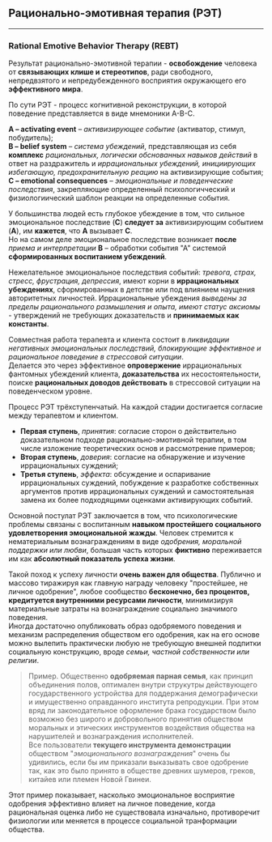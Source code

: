 ## Рационально-эмотивная терапия (РЭТ)
---
### Rational Emotive Behavior Therapy (REBT)

Результат рационально-эмотивной терапии - **освобождение** человека от **связывающих клише и стереотипов**, ради свободного, непредвзятого и непредубежденного восприятия окружающего его **эффективного мира**. 

По сути РЭТ - процесс когнитивной реконструкции, в которой поведение представляется в виде мнемоники A-B-C.

**А – activating event** – _активизирующее событие_ (активатор, стимул, побудитель);  
**В – belief system** – _система убеждений_, представляющая из себя **комплекс** _рациональных, логически обснованных навыков действий_ в ответ на раздражитель и _иррациональных убеждений, инициирующих избегающую, предохранительную реацию_ на активизирующие события;  
**С – emotional consequences** – _эмоциональные и поведенческие последствия_, закрепляющие определенный психологичческий и физиологиический шаблон реакции на определенные события. 

У большинства людей есть глубокое убеждение в том, что сильное эмоциональное последствие (**С**) **следует за** активизирующим событием (**А**), им **кажется**, что **А** вызывает **С**.  
Но на самом деле эмоциональное последствие возникает **после** _приема и интерпретации_ **В** – обработки события "А" системой **сформированных воспитанием убеждений**. 

Нежелательное эмоциональное последствия событий: _тревога, страх, стресс, фрустрация, депрессия_, имеют корни в **иррациональных убеждениях**, сформированных в детстве или под влиянием наущения авторитетных личностей. Иррациональные убеждения _выведены за пределы рационального размышления и опыта, имеют статус аксиомы_ - утверждений не требующих доказательств и **принимаемых как константы**.

Совместная работа терапевта и клиента состоит в _ликвидации негативных эмоциональных последствий, блокирующие эффективное и рациональное поведение в стрессовой ситуации_.  
Делается это через эффективное **опровержение** иррациональных фантомных убеждений клиента, **доказательства** их несостоятельности, поиске **рациональных доводов действовать** в стрессовой ситуации на поведенческом уровне.

Процесс РЭТ трёхступенчатый. На каждой стадии достигается согласие между терапевтом и клиентом.

- **Первая ступень**, _принятия_: согласие сторон о действительно доказательном подходе рационально-эмотивной терапии, в том числе изложение теоретических основ и рассмотрение примеров;
- **Вторая ступень**, _доверия_: согласие на обнаружение и изучение иррациональных суждений;
- **Третья ступень**, _эффекта_: обсуждение и оспаривание иррациональных суждений, побуждение к разработке собственных аргументов против иррациональных суждений и самостоятельная замена их более подходящими оценками активирующих событий.

Основной постулат РЭТ заключается в том, что психологические проблемы связаны с воспитанным **навыком простейшего социального удовлетворения эмоциональной жажды**. Человек стремится к нематериальным вознаграждениям в виде _одобрения, моральной поддержки или любви_, большая часть которых **фиктивно** переживается им как **абсолютный показатель успеха жизни**.

Такой поход к успеху личности **очень важен для общества**. Публично и массово тиражируя как главную награду человеку "простейшее, не личное одобрение", любое сообщество **бесконечно, без процентов, кредитуется внутренними ресурсами личности**, минимизируя материальные затраты на вознаграждение социально значимого поведения.  
Иногда достаточно опубликовать образ одобряемого поведения и механизм распределения обществом его одобрения, как на его основе можно вылепить практически любую не требующую внешней подпитки социальную конструкцию, вроде _семьи, частной собственности или религии_.

> Пример. Общественно **одобряемая парная семья**, как принцип объединения полов, оптимален внутри струкутры действующего государственного устройства для поддержания демографически и имущественно оправданного института репродукции. При этом вряд ли законодательное оформление брака государством было возможно без широго и добровольного принятия обществом моральных и этических инструментов воздействия общества на нарушителей и вознаграждения исполнителей.  
Все пользователи **текущего инструмента демонстрации** обществом "_эмоционального вознаграждения_" очень бы удивились, если бы им приказали выказывать свое одобрение так, как это было принято в обществе древних шумеров, греков, китайев или племен Новой Гвинеи.  


Этот пример показывает, насколько эмоциональное восприятие одобрения эффективно влияет на личное поведение, когда рациональная оценка либо не существовала изначально, противоречит физиологии или меняется в процессе социальной транформации общества. 